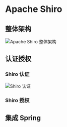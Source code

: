 # Apache Shiro

## 整体架构

![Apache Shiro 整体架构](https://raw.githubusercontent.com/chanshiyucx/poi/master/2019/Apache_Shiro_%E6%95%B4%E4%BD%93%E7%BB%93%E6%9E%84.png)

## 认证授权

### Shiro 认证

![Shiro 认证](https://raw.githubusercontent.com/chanshiyucx/poi/master/2019/Shiro%E8%AE%A4%E8%AF%81.png)

### Shiro 授权

## 集成 Spring
